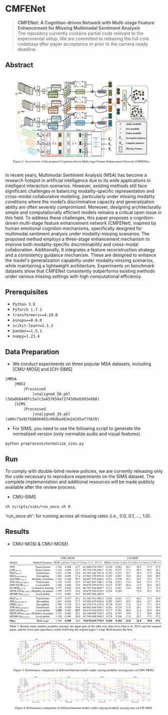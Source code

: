 # CMFENet
> **CMFENet: A Cognition-driven Network with Multi-stage Feature Enhancement for Missing	Multimodal Sentiment Analysis**<br>
>The repository currently contains partial code relevant to the experimental setup. We are committed to releasing the full core codebase after paper acceptance or prior to the camera-ready deadline.




## Abstract

![EMT-DLFR Framework](figs/CMFENet_Architecture.png)

In recent years, Multimodal Sentiment Analysis (MSA) has become a research hotspot in artificial intelligence due to its wide applications in intelligent interaction scenarios. However, existing methods still face significant challenges in balancing modality-specific representation and cross-modal collaborative modeling, particularly under missing modality conditions where the model’s discriminative capacity and generalization ability are often severely compromised. Moreover, designing architecturally simple and computationally efficient models remains a critical open issue in this field. To address these challenges, this paper proposes a cognition-driven multi-stage feature enhancement network (CMFENet), inspired by human emotional cognition mechanisms, specifically designed for multimodal sentiment analysis under modality-missing scenarios. The proposed method employs a three-stage enhancement mechanism to improve both modality-specific discriminability and cross-modal collaboration. Additionally, It integrates a feature reconstruction strategy and a consistency guidance mechanism. These are designed to enhance the model's generalization capability under modality-missing scenarios, while maintaining a lightweight architecture. Experiments on benchmark datasets show that CMFENet consistently outperforms existing methods under various missing settings with high computational efficiency.  


## Prerequisites
* `Python 3.8`
* `PyTorch 1.7.1`
* `transformers==4.29.0`
* `einops==0.6.0`
* `scikit-learn=1.1.3`
* `pandas==1.5.1`
* `numpy=1.23.4`


## Data Preparation
- We conduct experiments on three popular MSA datasets, including [CMU-MOSI] and [CH-SIMS]

```
|MMSA
    |MOSI
        |Processed
            |unaligned_50.pkl (5da0b8440fc5a7c3a457859af27458beb993e088)
    |SIMS
        |Processed
            |unaligned_39.pkl (a00c73e92f66896403c09dbad63e242d5af756f8)
```


- For SIMS, you need to use the following script to generate the normalized version (only normalize audio and visual features).

```
python preprocess/normalize_sims.py
```

## Run
To comply with double-blind review policies, we are currently releasing only the code necessary to reproduce experiments on the SIMS dataset. The complete implementation and additional resources will be made publicly available after the review process.

- CMU-SIMS
```
sh scripts/sims/run_once.sh 0
```
'run_once.sh': for running across all missing rates (i.e., 0.0, 0.1, ..., 1.0).


## Results

- CMU-MOSI & CMU-MOSEI

![mosi_mosei_incomplete_table](figs/table.png)

![mosi_mosei_incomplete_fig](figs/fig.png)

